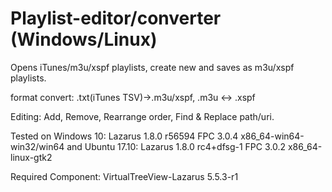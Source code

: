 # Playlist-editor/converter (Windows/Linux)
Opens iTunes/m3u/xspf playlists, create new and saves as m3u/xspf playlists. 

format convert:
.txt(iTunes TSV)->.m3u/xspf,
.m3u <-> .xspf

Editing:
Add, Remove, Rearrange order, Find & Replace path/uri.


Tested on Windows 10: Lazarus 1.8.0 r56594 FPC 3.0.4 x86_64-win64-win32/win64 and Ubuntu 17.10: Lazarus 1.8.0 rc4+dfsg-1 FPC 3.0.2 x86_64-linux-gtk2

Required Component: VirtualTreeView-Lazarus 5.5.3-r1
